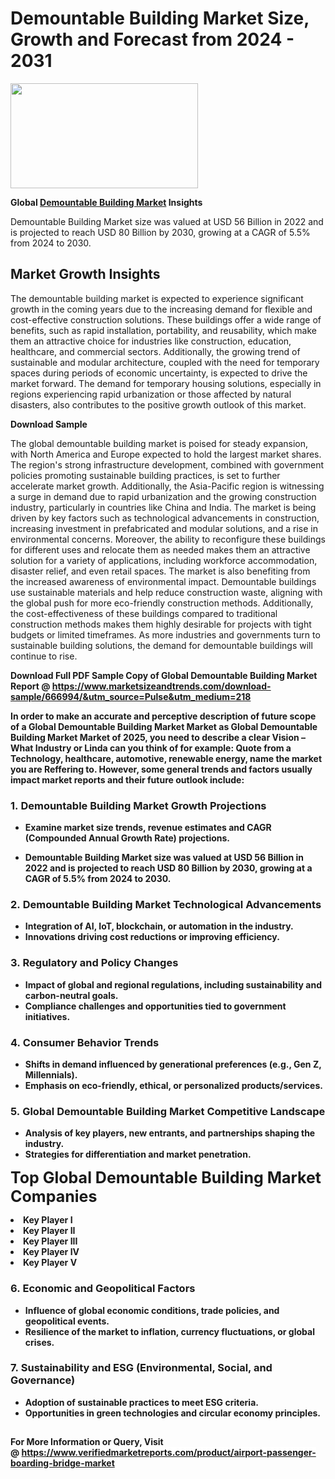 <H1>Demountable Building Market Size, Growth and Forecast from 2024 - 2031</H1><img class="aligncenter size-medium wp-image-584254" src="https://thirdeyenews.in/wp-content/uploads/2024/09/Global-Market-Research-300x168.jpeg" alt="" width="300" height="168" /><p><strong>Global&nbsp;<a href="https://www.marketsizeandtrends.com/download-sample/666994/&amp;utm_source=Pulse&amp;utm_medium=218">Demountable Building Market</a> Insights</strong></p><p>Demountable Building Market size was valued at USD 56 Billion in 2022 and is projected to reach USD 80 Billion by 2030, growing at a CAGR of 5.5% from 2024 to 2030.</p><p><h2>Market Growth Insights</h2> <p>The demountable building market is expected to experience significant growth in the coming years due to the increasing demand for flexible and cost-effective construction solutions. These buildings offer a wide range of benefits, such as rapid installation, portability, and reusability, which make them an attractive choice for industries like construction, education, healthcare, and commercial sectors. Additionally, the growing trend of sustainable and modular architecture, coupled with the need for temporary spaces during periods of economic uncertainty, is expected to drive the market forward. The demand for temporary housing solutions, especially in regions experiencing rapid urbanization or those affected by natural disasters, also contributes to the positive growth outlook of this market.</p> <p><strong>Download Sample</strong></p> <p>The global demountable building market is poised for steady expansion, with North America and Europe expected to hold the largest market shares. The region's strong infrastructure development, combined with government policies promoting sustainable building practices, is set to further accelerate market growth. Additionally, the Asia-Pacific region is witnessing a surge in demand due to rapid urbanization and the growing construction industry, particularly in countries like China and India. The market is being driven by key factors such as technological advancements in construction, increasing investment in prefabricated and modular solutions, and a rise in environmental concerns. Moreover, the ability to reconfigure these buildings for different uses and relocate them as needed makes them an attractive solution for a variety of applications, including workforce accommodation, disaster relief, and even retail spaces. The market is also benefiting from the increased awareness of environmental impact. Demountable buildings use sustainable materials and help reduce construction waste, aligning with the global push for more eco-friendly construction methods. Additionally, the cost-effectiveness of these buildings compared to traditional construction methods makes them highly desirable for projects with tight budgets or limited timeframes. As more industries and governments turn to sustainable building solutions, the demand for demountable buildings will continue to rise. <p><strong></p><p><span class=""><strong>Download Full PDF Sample Copy of Global Demountable Building Market Report</strong> @ <a href="https://www.marketsizeandtrends.com/download-sample/666994/&amp;utm_source=Pulse&amp;utm_medium=218" target="_blank">https://www.marketsizeandtrends.com/download-sample/666994/&amp;utm_source=Pulse&amp;utm_medium=218</a></span></p><p>In order to make an accurate and perceptive description of future scope of a Global&nbsp;Demountable Building Market Market as Global&nbsp;Demountable Building Market Market of 2025, you need to describe a clear Vision &ndash; What Industry or Linda can you think of for example: Quote from a Technology, healthcare, automotive, renewable energy, name the market you are Reffering to. However, some general trends and factors usually impact market reports and their future outlook include:</p><h3>1.&nbsp;<strong>Demountable Building Market Growth Projections</strong></h3><ul><li>Examine market size trends, revenue estimates and CAGR (Compounded Annual Growth Rate) projections.</li><li><p>Demountable Building Market size was valued at USD 56 Billion in 2022 and is projected to reach USD 80 Billion by 2030, growing at a CAGR of 5.5% from 2024 to 2030.</p></li></ul><h3>2.&nbsp;<strong>Demountable Building Market Technological Advancements</strong></h3><ul><li>Integration of AI, IoT, blockchain, or automation in the industry.</li><li>Innovations driving cost reductions or improving efficiency.</li></ul><h3>3.&nbsp;<strong>Regulatory and Policy Changes</strong></h3><ul><li>Impact of global and regional regulations, including sustainability and carbon-neutral goals.</li><li>Compliance challenges and opportunities tied to government initiatives.</li></ul><h3>4.&nbsp;<strong>Consumer Behavior Trends</strong></h3><ul><li>Shifts in demand influenced by generational preferences (e.g., Gen Z, Millennials).</li><li>Emphasis on eco-friendly, ethical, or personalized products/services.</li></ul><h3>5.&nbsp;<strong>Global Demountable Building Market Competitive Landscape</strong></h3><ul><li>Analysis of key players, new entrants, and partnerships shaping the industry.</li><li>Strategies for differentiation and market penetration.</li></ul><p data-pm-slice="1 1 []"><span style="color: inherit; font-family: inherit; font-size: 25px;">Top Global Demountable Building Market Companies</span></p><div class="" data-test-id=""><p><li>Key Player I</li><li> Key Player II</li><li> Key Player III</li><li> Key Player IV</li><li> Key Player V</li></p></div><h3>6.&nbsp;<strong>Economic and Geopolitical Factors</strong></h3><ul><li>Influence of global economic conditions, trade policies, and geopolitical events.</li><li>Resilience of the market to inflation, currency fluctuations, or global crises.</li></ul><h3>7.&nbsp;<strong>Sustainability and ESG (Environmental, Social, and Governance)</strong></h3><ul><li>Adoption of sustainable practices to meet ESG criteria.</li><li>Opportunities in green technologies and circular economy principles.</li></ul><h2><strong style="font-size: 14px;">For More Information or Query, Visit @&nbsp;</strong><a style="background-color: #ffffff; font-size: 14px;" href="https://www.marketsizeandtrends.com/report/demountable-building-market/" target="_blank">https://www.verifiedmarketreports.com/product/airport-passenger-boarding-bridge-market</a></h2>
